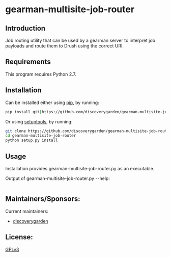 # gearman-multisite-job-router

## Introduction

Job routing utility that can be used by a gearman server to interpret job payloads and route them to Drush using the correct URI.

## Requirements

This program requires Python 2.7.

## Installation

Can be installed either using [pip](https://pypi.python.org/pypi/pip), by running:

```bash
pip install git|https://github.com/discoverygarden/gearman-multisite-job-router
```

Or using [setuptools](https://pypi.python.org/pypi/setuptools), by running:

```bash
git clone https://github.com/discoverygarden/gearman-multisite-job-router
cd gearman-multisite-job-router
python setup.py install
```

## Usage

Installation provides gearman-multisite-job-router.py as an executable.

Output of gearman-multisite-job-router.py --help:

```
```

## Maintainers/Sponsors:

Current maintainers:

* [discoverygarden](https://github.com/discoverygarden)

## License:

[GPLv3](http://www.gnu.org/licenses/gpl-3.0.txt)

